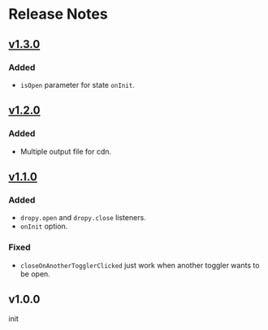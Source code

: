 # Release Notes

## [v1.3.0](https://github.com/amirHossein5/dropy/compare/v1.2.0...v1.3.0)

### Added

-   `isOpen` parameter for state `onInit`.

## [v1.2.0](https://github.com/amirHossein5/dropy/compare/v1.1.0...v1.2.0)

### Added

-   Multiple output file for cdn.

## [v1.1.0](https://github.com/amirHossein5/dropy/compare/v1.0.0...v1.1.0)

### Added

-   `dropy.open` and `dropy.close` listeners.
-   `onInit` option.

### Fixed

-   `closeOnAnotherTogglerClicked` just work when another toggler wants to be open.

## v1.0.0

init
